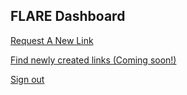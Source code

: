 ## FLARE Dashboard

[Request A New Link](https://www.surveymonkey.com/r/736TRC7)

[Find newly created links (Coming soon!)]()

[Sign out](/beta.login/login.html)
